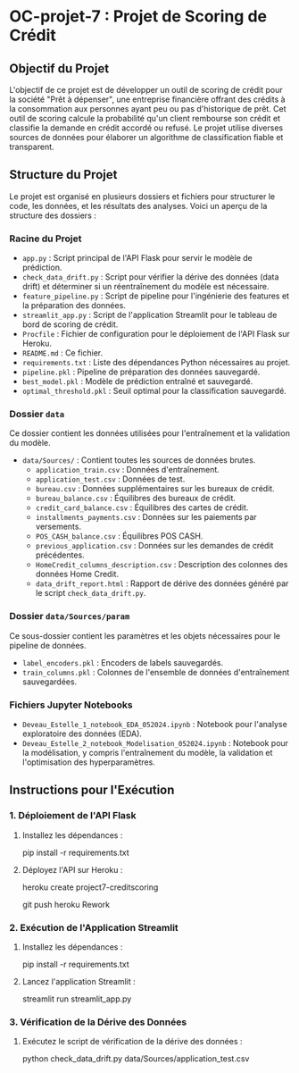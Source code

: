 # OC-projet-7 : Projet de Scoring de Crédit

## Objectif du Projet

L'objectif de ce projet est de développer un outil de scoring de crédit pour la société "Prêt à dépenser", une entreprise financière offrant des crédits à la consommation aux personnes ayant peu ou pas d'historique de prêt. Cet outil de scoring calcule la probabilité qu'un client rembourse son crédit et classifie la demande en crédit accordé ou refusé. Le projet utilise diverses sources de données pour élaborer un algorithme de classification fiable et transparent.

## Structure du Projet

Le projet est organisé en plusieurs dossiers et fichiers pour structurer le code, les données, et les résultats des analyses. Voici un aperçu de la structure des dossiers :

### Racine du Projet

- `app.py` : Script principal de l'API Flask pour servir le modèle de prédiction.
- `check_data_drift.py` : Script pour vérifier la dérive des données (data drift) et déterminer si un réentraînement du modèle est nécessaire.
- `feature_pipeline.py` : Script de pipeline pour l'ingénierie des features et la préparation des données.
- `streamlit_app.py` : Script de l'application Streamlit pour le tableau de bord de scoring de crédit.
- `Procfile` : Fichier de configuration pour le déploiement de l'API Flask sur Heroku.
- `README.md` : Ce fichier.
- `requirements.txt` : Liste des dépendances Python nécessaires au projet.
- `pipeline.pkl` : Pipeline de préparation des données sauvegardé.
- `best_model.pkl` : Modèle de prédiction entraîné et sauvegardé.
- `optimal_threshold.pkl` : Seuil optimal pour la classification sauvegardé.

### Dossier `data`

Ce dossier contient les données utilisées pour l'entraînement et la validation du modèle.

- `data/Sources/` : Contient toutes les sources de données brutes.
  - `application_train.csv` : Données d'entraînement.
  - `application_test.csv` : Données de test.
  - `bureau.csv` : Données supplémentaires sur les bureaux de crédit.
  - `bureau_balance.csv` : Équilibres des bureaux de crédit.
  - `credit_card_balance.csv` : Équilibres des cartes de crédit.
  - `installments_payments.csv` : Données sur les paiements par versements.
  - `POS_CASH_balance.csv` : Équilibres POS CASH.
  - `previous_application.csv` : Données sur les demandes de crédit précédentes.
  - `HomeCredit_columns_description.csv` : Description des colonnes des données Home Credit.
  - `data_drift_report.html` : Rapport de dérive des données généré par le script `check_data_drift.py`.

### Dossier `data/Sources/param`

Ce sous-dossier contient les paramètres et les objets nécessaires pour le pipeline de données.

- `label_encoders.pkl` : Encoders de labels sauvegardés.
- `train_columns.pkl` : Colonnes de l'ensemble de données d'entraînement sauvegardées.

### Fichiers Jupyter Notebooks

- `Deveau_Estelle_1_notebook_EDA_052024.ipynb` : Notebook pour l'analyse exploratoire des données (EDA).
- `Deveau_Estelle_2_notebook_Modelisation_052024.ipynb` : Notebook pour la modélisation, y compris l'entraînement du modèle, la validation et l'optimisation des hyperparamètres.

## Instructions pour l'Exécution

### 1. Déploiement de l'API Flask

1. Installez les dépendances :

   pip install -r requirements.txt


2. Déployez l'API sur Heroku :

   heroku create project7-creditscoring

   git push heroku Rework

### 2. Exécution de l'Application Streamlit

1. Installez les dépendances :

   pip install -r requirements.txt


2. Lancez l'application Streamlit :

   streamlit run streamlit_app.py

### 3. Vérification de la Dérive des Données

1. Exécutez le script de vérification de la dérive des données :

   python check_data_drift.py data/Sources/application_test.csv



